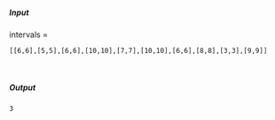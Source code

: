 ##### Input 
intervals = 
  ``` 
[[6,6],[5,5],[6,6],[10,10],[7,7],[10,10],[6,6],[8,8],[3,3],[9,9]] 
 ``` 
 &nbsp;
##### Output 
 ``` 
3
```
&nbsp;

